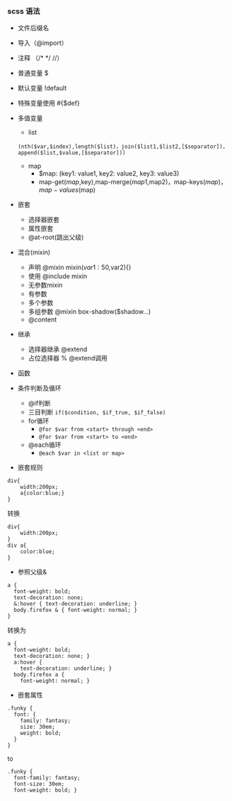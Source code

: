 ### scss 语法
- 文件后缀名
- 导入（@import）
- 注释 （/*  */  //）
- 普通变量 $
- 默认变量 !default
- 特殊变量使用 #{$def}
- 多值变量
    - list
    ```
    (nth($var,$index),length($list)，join($list1,$list2,[$separator])，append($list,$value,[$separator]))
    ```
    - map
        - $map: (key1: value1, key2: value2, key3: value3)
        - map-get($map,$key),map-merge($map1,$map2)，map-keys($map)，map-values($map)
- 嵌套
    - 选择器嵌套
    - 属性嵌套
    - @at-root(跳出父级)
- 混合(mixin)
    - 声明 @mixin mixin($var1:50,$var2){}
    - 使用 @include mixin
    - 无参数mixin
    - 有参数
    - 多个参数
    - 多组参数 @mixin box-shadow($shadow...)
    - @content
    
    
- 继承 
    - 选择器继承 @extend
    - 占位选择器 % @extend调用
- 函数

- 条件判断及循环
    - @if判断
    - 三目判断 ```if($condition, $if_true, $if_false)```
    - for循环 
        - ```@for $var from <start> through <end>```
        - ```@for $var from <start> to <end>```
    - @each循环
        - ```@each $var in <list or map>```





- 嵌套规则
```
div{
    width:200px;
    a{color:blue;}
}
```
转换
```
div{
    width:200px;
}
div a{
    color:blue;
}
```

- 参照父级&
```
a {
  font-weight: bold;
  text-decoration: none;
  &:hover { text-decoration: underline; }
  body.firefox & { font-weight: normal; }
}
```
转换为
```
a {
  font-weight: bold;
  text-decoration: none; }
  a:hover {
    text-decoration: underline; }
  body.firefox a {
    font-weight: normal; }
```
- 嵌套属性
```
.funky {
  font: {
    family: fantasy;
    size: 30em;
    weight: bold;
  }
}
```
to 
```
.funky {
  font-family: fantasy;
  font-size: 30em;
  font-weight: bold; }
```
